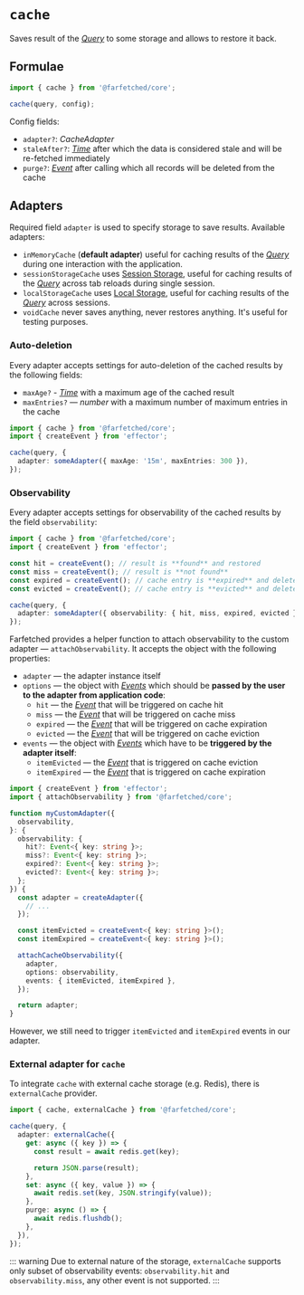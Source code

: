 # `cache` <Badge type="tip" text="since v0.3.0" />

Saves result of the [_Query_](/api/primitives/query) to some storage and allows to restore it back.

## Formulae

```ts
import { cache } from '@farfetched/core';

cache(query, config);
```

Config fields:

- `adapter?`: _CacheAdapter_
- `staleAfter?`: [_Time_](/api/primitives/time) after which the data is considered stale and will be re-fetched immediately
- `purge?`: [_Event_](https://effector.dev/docs/api/effector/event) after calling which all records will be deleted from the cache

## Adapters

Required field `adapter` is used to specify storage to save results. Available adapters:

- `inMemoryCache` (**default adapter**) useful for caching results of the [_Query_](/api/primitives/query) during one interaction with the application.
- `sessionStorageCache` uses [Session Storage](https://developer.mozilla.org/en-US/docs/Web/API/Window/sessionStorage), useful for caching results of the [_Query_](/api/primitives/query) across tab reloads during single session.
- `localStorageCache` uses [Local Storage](https://developer.mozilla.org/en-US/docs/Web/API/Window/localStorage), useful for caching results of the [_Query_](/api/primitives/query) across sessions.
- `voidCache` never saves anything, never restores anything. It's useful for testing purposes.

### Auto-deletion

Every adapter accepts settings for auto-deletion of the cached results by the following fields:

- `maxAge?` - [_Time_](/api/primitives/time) with a maximum age of the cached result
- `maxEntries?` — _number_ with a maximum number of maximum entries in the cache

```ts
import { cache } from '@farfetched/core';
import { createEvent } from 'effector';

cache(query, {
  adapter: someAdapter({ maxAge: '15m', maxEntries: 300 }),
});
```

### Observability

Every adapter accepts settings for observability of the cached results by the field `observability`:

```ts
import { cache } from '@farfetched/core';
import { createEvent } from 'effector';

const hit = createEvent(); // result is **found** and restored
const miss = createEvent(); // result is **not found**
const expired = createEvent(); // cache entry is **expired** and deleted
const evicted = createEvent(); // cache entry is **evicted** and deleted

cache(query, {
  adapter: someAdapter({ observability: { hit, miss, expired, evicted } }),
});
```

Farfetched provides a helper function to attach observability to the custom adapter — `attachObservability`. It accepts the object with the following properties:

- `adapter` — the adapter instance itself
- `options` — the object with [_Events_](https://effector.dev/docs/api/effector/event) which should be **passed by the user to the adapter from application code**:
  - `hit` — the [_Event_](https://effector.dev/docs/api/effector/event) that will be triggered on cache hit
  - `miss` — the [_Event_](https://effector.dev/docs/api/effector/event) that will be triggered on cache miss
  - `expired` — the [_Event_](https://effector.dev/docs/api/effector/event) that will be triggered on cache expiration
  - `evicted` — the [_Event_](https://effector.dev/docs/api/effector/event) that will be triggered on cache eviction
- `events` — the object with [_Events_](https://effector.dev/docs/api/effector/event) which have to be **triggered by the adapter itself**:
  - `itemEvicted` — the [_Event_](https://effector.dev/docs/api/effector/event) that is triggered on cache eviction
  - `itemExpired` — the [_Event_](https://effector.dev/docs/api/effector/event) that is triggered on cache expiration

```ts
import { createEvent } from 'effector';
import { attachObservability } from '@farfetched/core';

function myCustomAdapter({
  observability,
}: {
  observability: {
    hit?: Event<{ key: string }>;
    miss?: Event<{ key: string }>;
    expired?: Event<{ key: string }>;
    evicted?: Event<{ key: string }>;
  };
}) {
  const adapter = createAdapter({
    // ...
  });

  const itemEvicted = createEvent<{ key: string }>();
  const itemExpired = createEvent<{ key: string }>();

  attachCacheObservability({
    adapter,
    options: observability,
    events: { itemEvicted, itemExpired },
  });

  return adapter;
}
```

However, we still need to trigger `itemEvicted` and `itemExpired` events in our adapter.

### External adapter for `cache`

To integrate `cache` with external cache storage (e.g. Redis), there is `externalCache` provider.

```ts
import { cache, externalCache } from '@farfetched/core';

cache(query, {
  adapter: externalCache({
    get: async ({ key }) => {
      const result = await redis.get(key);

      return JSON.parse(result);
    },
    set: async ({ key, value }) => {
      await redis.set(key, JSON.stringify(value));
    },
    purge: async () => {
      await redis.flushdb();
    },
  }),
});
```

::: warning
Due to external nature of the storage, `externalCache` supports only subset of observability events: `observability.hit` and `observability.miss`, any other event is not supported.
:::

